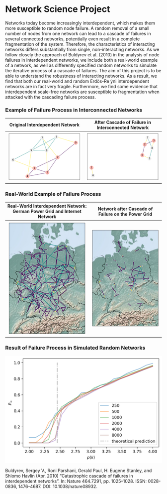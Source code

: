 # Network Science Project
Networks today become increasingly interdependent, which makes them more susceptible to random node failure. A random removal of a small number of nodes from one network can lead to a cascade of failures in several connected networks, potentially even result in a complete fragmentation of the system. Therefore, the characteristics of interacting networks differs substantially from single, non-interacting networks. As we follow closely the approach of Buldyrev et al. (2010) in the analysis of node failures in interdependent networks, we include both a real-world example of a network, as well as differently specified random networks to simulate the iterative process of a cascade of failures. The aim of this project is to be able to understand the robustness of interacting networks. As a result, we find that both our real-world and random Erdös-Re ́yni interdependent networks are in fact very fragile. Furthermore, we find some evidence that interdependent scale-free networks are susceptible to fragmentation when attacked with the cascading failure process.

### Example of Failure Process in Interconnected Networks

|Original Interdependent Network   | After Cascade of Failure in Interconnected Network|
|-|-|
|![](Presentation/example_before.png)   |  ![](Presentation/example_after.png) |

### Real-World Example of Failure Process

|Real-World Interdependent Network: German Power Grid and Internet Network | Network after Cascade of Failure on the Power Grid|
|-|-|
|![](Real-World_Graph/GermanRealGraph.png)   |  ![](Real-World_Graph/after_attack_p05.png) |

### Result of Failure Process in Simulated Random Networks

![Result of Simulation in Random Networks](Code/Results/Plots/random1HDkl.png)


Buldyrev, Sergey V., Roni Parshani, Gerald Paul, H. Eugene Stanley, and Shlomo Havlin (Apr. 2010) “Catastrophic cascade of failures in interdependent networks”. In: Nature 464.7291, pp. 1025–1028. ISSN: 0028-0836, 1476-4687. DOI: 10.1038/nature08932.
